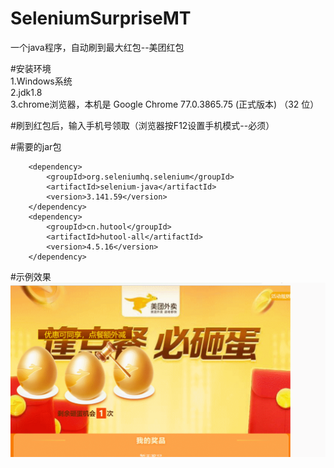 # SeleniumSurpriseMT
一个java程序，自动刷到最大红包--美团红包

#安装环境  
1.Windows系统  
2.jdk1.8  
3.chrome浏览器，本机是 Google Chrome	77.0.3865.75 (正式版本) （32 位）  

#刷到红包后，输入手机号领取（浏览器按F12设置手机模式--必须）  

#需要的jar包
<!-- https://mvnrepository.com/artifact/org.seleniumhq.selenium/selenium-java -->
        <dependency>
            <groupId>org.seleniumhq.selenium</groupId>
            <artifactId>selenium-java</artifactId>
            <version>3.141.59</version>
        </dependency>
        <dependency>
            <groupId>cn.hutool</groupId>
            <artifactId>hutool-all</artifactId>
            <version>4.5.16</version>
        </dependency>
        
#示例效果  
![image](https://github.com/somnro/SeleniumSurpriseMT/blob/master/123.gif)

